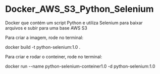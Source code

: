 # Docker_AWS_S3_Python_Selenium
Docker que contém um script Python e utiliza Selenium para baixar arquivos e subir para uma base AWS S3

Para criar a imagem, rode no terminal:

  docker build -t python-selenium:1.0 .

Para criar e rodar o conteiner, rode no terminal:

  docker run --name python-selenium-conteiner1.0 -d python-selenium:1.0 
